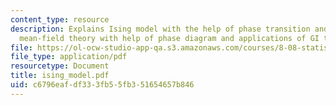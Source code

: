 ```yaml
---
content_type: resource
description: Explains Ising model with the help of phase transition and GI theory,
  mean-field theory with help of phase diagram and applications of GI theory.
file: https://ol-ocw-studio-app-qa.s3.amazonaws.com/courses/8-08-statistical-physics-ii-spring-2005/c6796eafdf333fb55fb351654657b846_ising_model.pdf
file_type: application/pdf
resourcetype: Document
title: ising_model.pdf
uid: c6796eaf-df33-3fb5-5fb3-51654657b846
---
```

